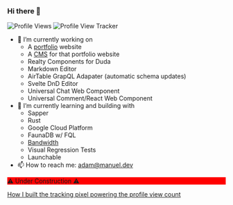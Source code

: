### Hi there 👋
![Profile Views](https://img.shields.io/endpoint?url=https%3A%2F%2Fportfolio-manuel.web.app%2Ftracking-total)
![Profile View Tracker](https://portfolio-manuel.web.app/tracking-image)

- 🔭 I’m currently working on
  - A [portfolio](https://adam.manuel.dev) website
  - A [CMS](https://portal.manuel.dev) for that portfolio website
  - Realty Components for Duda
  - Markdown Editor
  - AirTable GrapQL Adapater (automatic schema updates)
  - Svelte DnD Editor
  - Universal Chat Web Component
  - Universal Comment/React Web Component
- 🌱 I’m currently learning and building with 
  - Sapper
  - Rust
  - Google Cloud Platform
  - FaunaDB w/ FQL
  - [Bandwidth](https://www.bandwidth.com/)
  - Visual Regression Tests
  - Launchable
- 📫 How to reach me: adam@manuel.dev

<p style="background: red"> ⚠ Under Construction ⚠ </p>

[How I built the tracking pixel powering the profile view count](http://manuel.dev/blog/serverless-pixel)
